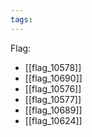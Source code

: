 ```yaml
---
tags:
---
```

Flag:
- [[flag_10578]]
- [[flag_10690]]
- [[flag_10576]]
- [[flag_10577]]
- [[flag_10689]]
- [[flag_10624]]
